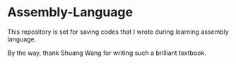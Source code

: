 # Assembly-Language
This repository is set for saving codes that I wrote during learning assembly language.

By the way, thank Shuang Wang for writing such a brilliant textbook. 
